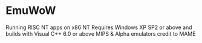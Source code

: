 # EmuWoW
 Running RISC NT apps on x86 NT
 Requires Windows XP SP2 or above and builds with Visual C++ 6.0 or above
 MIPS & Alpha emulators credit to MAME